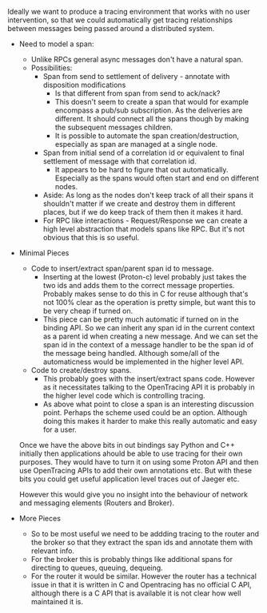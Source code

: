 Ideally we want to produce a tracing environment that works with no user intervention,
so that we could automatically get tracing relationships between messages being passed
around a distributed system.

* Need to model a span:
  - Unlike RPCs general async messages don't have a natural span.
  - Possibilities:
    - Span from send to settlement of delivery - annotate with disposition modifications
      - Is that different from span from send to ack/nack?
      - This doesn't seem to create a span that would for example encompass a pub/sub
        subscription. As the deliveries are different. It should connect all the spans though by making the subsequent messages children.
      - It is possible to automate the span creation/destruction, especially as span are managed at a single node.
    - Span from initial send of a correlation id or equivalent to final settlement of message with that correlation id.
      - It appears to be hard to figure that out automatically. Especially as the spans would often start and end on different nodes.
    - Aside: As long as the nodes don't keep track of all their spans it shouldn't matter if we create and destroy them in different places, but if we do keep track of them then it makes it hard.
    - For RPC like interactions -  Request/Response we can create a high level abstraction that models spans like RPC. But it's not obvious that this is so useful.

* Minimal Pieces
  - Code to insert/extract span/parent span id to message.
    - Inserting at the lowest (Proton-c) level probably just takes the two ids and adds them to the correct message properties. Probably makes sense to do this in C for reuse although that's not 100% clear as the operation is pretty simple, but want this to be very cheap if turned on.
    - This piece can be pretty much automatic if turned on in the binding API. So we can inherit any span id in the current context as a parent id when creating a new message. And we can set the span id in the context of a message handler to be the span id of the message being handled. Although some/all of the automaticness would be implemented in the higher level API.
  - Code to create/destroy spans.
    - This probably goes with the insert/extract spans code. However as it necessitates talking to the OpenTracing API it is probably in the higher level code which is controlling tracing.
    - As above what point to close a span is an interesting discussion point. Perhaps the scheme used could be an option. Although doing this makes it harder to make this really automatic and easy for a user.

  Once we have the above bits in out bindings say Python and C++ initially then applications ahould be able to use tracing for their own purposes. They would have to turn it on using some Proton API and then use OpenTracing APIs to add their own annotations etc. But with these bits you could get useful application level traces out of Jaeger etc.

  However this would give you no insight into the behaviour of network and messaging elements (Routers and Broker).

* More Pieces
  - So to be most useful we need to be addding tracing to the router and the broker so that they extract the span ids and annotate them with relevant info.
  - For the broker this is probably things like additional spans for directing to queues, queuing, dequeing.
  - For the router it would be similar. However the router has a technical issue in that it is written in C and Opentracing has no official C API, although there is a C API that is available it is not clear how well maintained it is.


